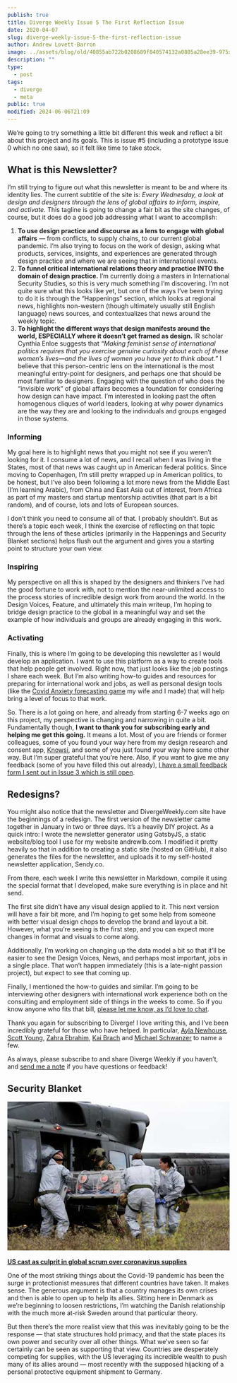 ```yaml
---
publish: true
title: Diverge Weekly Issue 5 The First Reflection Issue
date: 2020-04-07
slug: diverge-weekly-issue-5-the-first-reflection-issue
author: Andrew Lovett-Barron
image: ../assets/blog/old/40855ab722b0208689f840574132a0805a28ee39-975x800.jpg
description: ""
type:
  - post
tags:
  - diverge
  - meta
public: true
modified: 2024-06-06T21:09
---
```


We’re going to try something a little bit different this week and reflect a bit about this project and its goals. This is issue #5 (including a prototype issue 0 which no one saw), so it felt like time to take stock.

## What is this Newsletter?

I’m still trying to figure out what this newsletter is meant to be and where its identity lies. The current subtitle of the site is: _Every Wednesday, a look at design and designers through the lens of global affairs to inform, inspire, and activate._ This tagline is going to change a fair bit as the site changes, of course, but it does do a good job addressing what I want to accomplish:

1. **To use design practice and discourse as a lens to engage with global affairs** — from conflicts, to supply chains, to our current global pandemic. I’m also trying to focus on the work of design, asking what products, services, insights, and experiences are generated through design practice and where we are seeing that in international events.
2. **To funnel critical international relations theory and practice INTO the domain of design practice.** I’m currently doing a masters in International Security Studies, so this is very much something I’m discovering. I’m not quite sure what this looks like yet, but one of the ways I’ve been trying to do it is through the “Happenings” section, which looks at regional news, highlights non-western (though ultimately usually still English language) news sources, and contextualizes that news around the weekly topic.
3. **To highlight the different ways that design manifests around the world, ESPECIALLY where it doesn’t get framed as design.** IR scholar Cynthia Enloe suggests that _“Making feminist sense of international politics requires that you exercise genuine curiosity about each of these women’s lives—and the lives of women you have yet to think about.”_ I believe that this person-centric lens on the international is the most meaningful entry-point for designers, and perhaps one that should be most familiar to designers. Engaging with the question of who does the “invisible work” of global affairs becomes a foundation for considering how design can have impact. I’m interested in looking past the often homogenous cliques of world leaders, looking at why power dynamics are the way they are and looking to the individuals and groups engaged in those systems.

### Informing

My goal here is to highlight news that you might not see if you weren’t looking for it. I consume a lot of news, and I recall when I was living in the States, most of that news was caught up in American federal politics. Since moving to Copenhagen, I’m still pretty wrapped up in American politics, to be honest, but I’ve also been following a lot more news from the Middle East (I’m learning Arabic), from China and East Asia out of interest, from Africa as part of my masters and startup mentorship activities (that part is a bit random), and of course, lots and lots of European sources.

I don’t think you need to consume all of that. I probably shouldn’t. But as there’s a topic each week, I think the exercise of reflecting on that topic through the lens of these articles (primarily in the Happenings and Security Blanket sections) helps flush out the argument and gives you a starting point to structure your own view.

### Inspiring

My perspective on all this is shaped by the designers and thinkers I’ve had the good fortune to work with, not to mention the near-unlimited access to the process stories of incredible design work from around the world. In the Design Voices, Feature, and ultimately this main writeup, I’m hoping to bridge design practice to the global in a meaningful way and set the example of how individuals and groups are already engaging in this work.

### Activating

Finally, this is where I’m going to be developing this newsletter as I would develop an application. I want to use this platform as a way to create tools that help people get involved. Right now, that just looks like the job postings I share each week. But I’m also writing how-to guides and resources for preparing for international work and jobs, as well as personal design tools (like the [Covid Anxiety forecasting game](https://andrewlb.com/covid-anxiety/) my wife and I made) that will help bring a level of focus to that work.

So. There is a lot going on here, and already from starting 6-7 weeks ago on this project, my perspective is changing and narrowing in quite a bit. Fundamentally though, **I want to thank you for subscribing early and helping me get this going.** It means a lot. Most of you are friends or former colleagues, some of you found your way here from my design research and consent app, [Knowsi](https://knowsi.com/), and some of you just found your way here some other way. But I’m super grateful that you’re here. Also, if you want to give me any feedback (some of you have filled this out already), [I have a small feedback form I sent out in Issue 3 which is still open](https://andrewlb.typeform.com/to/AGyImr).

## Redesigns?

You might also notice that the newsletter and DivergeWeekly.com site have the beginnings of a redesign. The first version of the newsletter came together in January in two or three days. It’s a heavily DIY project. As a quick intro: I wrote the newsletter generator using GatsbyJS, a static website/blog tool I use for my website andrewlb.com. I modified it pretty heavily so that in addition to creating a static site (hosted on GitHub), it also generates the files for the newsletter, and uploads it to my self-hosted newsletter application, Sendy.co.

From there, each week I write this newsletter in Markdown, compile it using the special format that I developed, make sure everything is in place and hit send.

The first site didn’t have any visual design applied to it. This next version will have a fair bit more, and I’m hoping to get some help from someone with better visual design chops to develop the brand and layout a bit. However, what you’re seeing is the first step, and you can expect more changes in format and visuals to come along.

Additionally, I’m working on changing up the data model a bit so that it’ll be easier to see the Design Voices, News, and perhaps most important, jobs in a single place. That won’t happen immediately (this is a late-night passion project), but expect to see that coming up.

Finally, I mentioned the how-to guides and similar. I’m going to be interviewing other designers with international work experience both on the consulting and employment side of things in the weeks to come. So if you know anyone who fits that bill, [please let me know, as I’d love to chat](mailto:alb@andrewlb.com).

Thank you again for subscribing to Diverge! I love writing this, and I’ve been incredibly grateful for those who have helped. In particular, [Ayla Newhouse](http://www.aylanewhousedesign.com/), [Scott Young](https://twitter.com/scottalyoung), [Zahra Ebrahim](https://twitter.com/zahraeb), [Kai Brach](https://www.brizk.com/) and [Michael Schwanzer](https://www.zeitdice.com/) to name a few.

As always, please subscribe to and share Diverge Weekly if you haven’t, and [send me a note](mailto:alb@andrewlb.com) if you have questions or feedback!

## Security Blanket

![](../_assets/116caf18ccff8b3b9045d4226e27c8d89518219d-512x342.jpg)

[**US cast as culprit in global scrum over coronavirus supplies**](https://www.politico.eu/article/coronavirus-united-states-cast-as-culprit-in-global-scrum-over-supplies/)

One of the most striking things about the Covid-19 pandemic has been the surge in protectionist measures that different countries have taken. It makes sense. The generous argument is that a country manages its own crises and then is able to open up to help its allies. Sitting here in Denmark as we’re beginning to loosen restrictions, I’m watching the Danish relationship with the much more at-risk Sweden around that particular theory.

But then there’s the more realist view that this was inevitably going to be the response — that state structures hold primacy, and that the state places its own power and security over all other things. What we’ve seen so far certainly can be seen as supporting that view. Countries are desperately competing for supplies, with the US leveraging its incredible wealth to push many of its allies around — most recently with the supposed hijacking of a personal protective equipment shipment to Germany.
